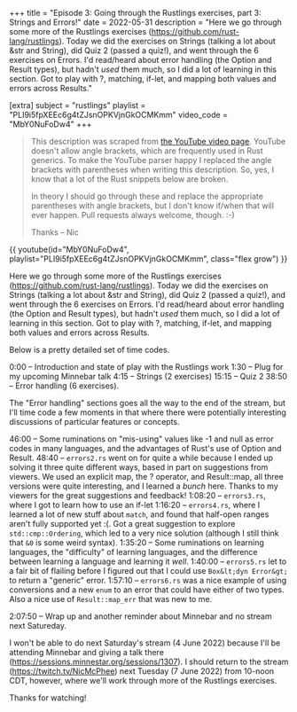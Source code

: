 +++
title = "Episode 3: Going through the Rustlings exercises, part 3: Strings and Errors!"
date = 2022-05-31
description = "Here we go through some more of the Rustlings exercises (https://github.com/rust-lang/rustlings). Today we did the exercises on Strings (talking a lot about &str and String), did Quiz 2 (passed a quiz!), and went through the 6 exercises on Errors. I'd read/heard about error handling (the Option and Result types), but hadn't *used* them much, so I did a lot of learning in this section. Got to play with ?, matching, if-let, and mapping both values and errors across Results."

[extra]
subject = "rustlings"
playlist = "PLI9i5fpXEEc6g4tZJsnOPKVjnGkOCMKmm"
video_code = "MbY0NuFoDw4"
+++

> This description was scraped from
> [the YouTube video page](https://www.youtube.com/watch?v=MbY0NuFoDw4&list=PLI9i5fpXEEc6g4tZJsnOPKVjnGkOCMKmm).
> YouTube doesn't allow angle brackets, which are frequently used
> in Rust generics. To make the YouTube parser happy I replaced the
> angle brackets with parentheses when writing this description.
> So, yes, I know that a lot of the Rust snippets below are broken.
>
> In theory I should go through these and replace
> the appropriate parentheses with angle brackets, but I don't
> know if/when that will ever happen. Pull requests always
> welcome, though. :-)
>
> Thanks – Nic

<div>
 {{ 
    youtube(id="MbY0NuFoDw4", playlist="PLI9i5fpXEEc6g4tZJsnOPKVjnGkOCMKmm", class="flex grow")
 }} 
</div>

Here we go through some more of the Rustlings exercises (https://github.com/rust-lang/rustlings). Today we did the exercises on Strings (talking a lot about &str and String), did Quiz 2 (passed a quiz!), and went through the 6 exercises on Errors. I'd read/heard about error handling (the Option and Result types), but hadn't *used* them much, so I did a lot of learning in this section. Got to play with ?, matching, if-let, and mapping both values and errors across Results.

Below is a pretty detailed set of time codes.

0:00 – Introduction and state of play with the Rustlings work
1:30 – Plug for my upcoming Minnebar talk
4:15 – Strings (2 exercises)
15:15 – Quiz 2
38:50 – Error handling (6 exercises). 

The "Error handling" sections goes all the way to the end of the stream, but I'll time code a few moments in that where there were potentially interesting discussions of particular features or concepts.

46:00 – Some ruminations on "mis-using" values like -1 and null as error codes in many languages, and the advantages of Rust's use of Option and Result.
48:40 – `errors2.rs` went on for quite a while because I ended up solving it three quite different ways, based in part on suggestions from viewers. We used an explicit map, the ? operator, and Result::map, all three versions were quite interesting, and I learned a *bunch* here. Thanks to my viewers for the great suggestions and feedback!
1:08:20 – `errors3.rs`, where I got to learn how to use an if-let 
1:16:20 – `errors4.rs`, where I learned a lot of new stuff about `match`, and found that half-open ranges aren't fully supported yet :(. Got a great suggestion to explore `std::cmp::Ordering`, which led to a very nice solution (although I still think that `&0` is some weird syntax).
1:35:20 – Some ruminations on learning languages, the "difficulty" of learning languages, and the difference between learning a language and learning it *well*.
1:40:00 – `errors5.rs` let to a fair bit of flailing before I figured out that I could use `Box&lt;dyn Error&gt;` to return a "generic" error.
1:57:10 – `errors6.rs` was a nice example of using conversions and a new `enum` to an error that could have either of two types. Also a nice use of `Result::map_err` that was new to me.

2:07:50 – Wrap up and another reminder about Minnebar and no stream next Satureday.

I won't be able to do next Saturday's stream (4 June 2022) because I'll be attending Minnebar and giving a talk there (https://sessions.minnestar.org/sessions/1307). I should return to the stream (https://twitch.tv/NicMcPhee) next Tuesday (7 June 2022) from 10-noon CDT, however, where we'll work through more of the Rustlings exercises.

Thanks for watching!
